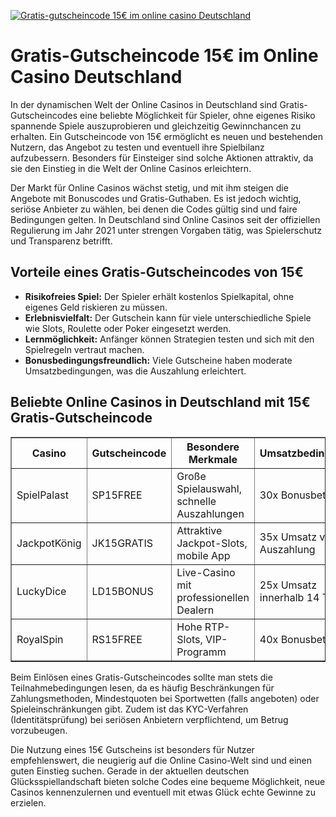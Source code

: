 [![Gratis-gutscheincode 15€ im online casino Deutschland](https://123-caf.pages.dev/gitsignup.png)](https://vrmoo.ru/Bt82HjjY)

<h1>Gratis-Gutscheincode 15€ im Online Casino Deutschland</h1>  <p>In der dynamischen Welt der Online Casinos in Deutschland sind Gratis-Gutscheincodes eine beliebte Möglichkeit für Spieler, ohne eigenes Risiko spannende Spiele auszuprobieren und gleichzeitig Gewinnchancen zu erhalten. Ein Gutscheincode von 15€ ermöglicht es neuen und bestehenden Nutzern, das Angebot zu testen und eventuell ihre Spielbilanz aufzubessern. Besonders für Einsteiger sind solche Aktionen attraktiv, da sie den Einstieg in die Welt der Online Casinos erleichtern.</p>  <p>Der Markt für Online Casinos wächst stetig, und mit ihm steigen die Angebote mit Bonuscodes und Gratis-Guthaben. Es ist jedoch wichtig, seriöse Anbieter zu wählen, bei denen die Codes gültig sind und faire Bedingungen gelten. In Deutschland sind Online Casinos seit der offiziellen Regulierung im Jahr 2021 unter strengen Vorgaben tätig, was Spielerschutz und Transparenz betrifft.</p>  <h2>Vorteile eines Gratis-Gutscheincodes von 15€</h2> <ul>   <li><strong>Risikofreies Spiel:</strong> Der Spieler erhält kostenlos Spielkapital, ohne eigenes Geld riskieren zu müssen.</li>   <li><strong>Erlebnisvielfalt:</strong> Der Gutschein kann für viele unterschiedliche Spiele wie Slots, Roulette oder Poker eingesetzt werden.</li>   <li><strong>Lernmöglichkeit:</strong> Anfänger können Strategien testen und sich mit den Spielregeln vertraut machen.</li>   <li><strong>Bonusbedingungsfreundlich:</strong> Viele Gutscheine haben moderate Umsatzbedingungen, was die Auszahlung erleichtert.</li> </ul>  <h2>Beliebte Online Casinos in Deutschland mit 15€ Gratis-Gutscheincode</h2> <table border="1" cellpadding="8" cellspacing="0">   <thead>     <tr>       <th>Casino</th>       <th>Gutscheincode</th>       <th>Besondere Merkmale</th>       <th>Umsatzbedingungen</th>     </tr>   </thead>   <tbody>     <tr>       <td>SpielPalast</td>       <td>SP15FREE</td>       <td>Große Spielauswahl, schnelle Auszahlungen</td>       <td>30x Bonusbetrag</td>     </tr>     <tr>       <td>JackpotKönig</td>       <td>JK15GRATIS</td>       <td>Attraktive Jackpot-Slots, mobile App</td>       <td>35x Umsatz vor Auszahlung</td>     </tr>     <tr>       <td>LuckyDice</td>       <td>LD15BONUS</td>       <td>Live-Casino mit professionellen Dealern</td>       <td>25x Umsatz innerhalb 14 Tage</td>     </tr>     <tr>       <td>RoyalSpin</td>       <td>RS15FREE</td>       <td>Hohe RTP-Slots, VIP-Programm</td>       <td>40x Bonusbetrag</td>     </tr>   </tbody> </table>  <p>Beim Einlösen eines Gratis-Gutscheincodes sollte man stets die Teilnahmebedingungen lesen, da es häufig Beschränkungen für Zahlungsmethoden, Mindestquoten bei Sportwetten (falls angeboten) oder Spieleinschränkungen gibt. Zudem ist das KYC-Verfahren (Identitätsprüfung) bei seriösen Anbietern verpflichtend, um Betrug vorzubeugen.</p>  <p>Die Nutzung eines 15€ Gutscheins ist besonders für Nutzer empfehlenswert, die neugierig auf die Online Casino-Welt sind und einen guten Einstieg suchen. Gerade in der aktuellen deutschen Glücksspiellandschaft bieten solche Codes eine bequeme Möglichkeit, neue Casinos kennenzulernen und eventuell mit etwas Glück echte Gewinne zu erzielen.</p>